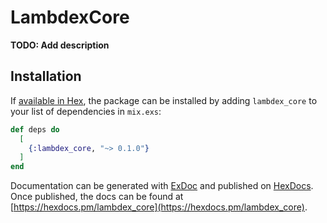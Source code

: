 # LambdexCore

**TODO: Add description**

## Installation

If [available in Hex](https://hex.pm/docs/publish), the package can be installed
by adding `lambdex_core` to your list of dependencies in `mix.exs`:

```elixir
def deps do
  [
    {:lambdex_core, "~> 0.1.0"}
  ]
end
```

Documentation can be generated with [ExDoc](https://github.com/elixir-lang/ex_doc)
and published on [HexDocs](https://hexdocs.pm). Once published, the docs can
be found at [https://hexdocs.pm/lambdex_core](https://hexdocs.pm/lambdex_core).

